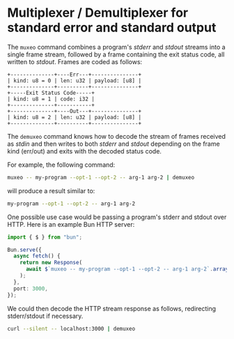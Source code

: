 # Multiplexer / Demultiplexer for standard error and standard output

The `muxeo` command combines a program's _stderr_ and _stdout_ streams into a
single frame stream, followed by a frame containing the exit status code, all
written to _stdout_. Frames are coded as follows:

```
+--------------+----Err---+---------------+
| kind: u8 = 0 | len: u32 | payload: [u8] |
+--------------+----------+---------------+
+-----Exit Status Code-----+
| kind: u8 = 1 | code: i32 |
+--------------+-----------+
+--------------+----Out---+---------------+
| kind: u8 = 2 | len: u32 | payload: [u8] |
+--------------+----------+---------------+
```

The `demuxeo` command knows how to decode the stream of frames received as
_stdin_ and then writes to both _stderr_ and _stdout_ depending on the frame
kind (err/out) and exits with the decoded status code.

For example, the following command:

```sh
muxeo -- my-program --opt-1 --opt-2 -- arg-1 arg-2 | demuxeo
```

will produce a result similar to:

```sh
my-program --opt-1 --opt-2 -- arg-1 arg-2
```

One possible use case would be passing a program's stderr and stdout over HTTP.
Here is an example Bun HTTP server:

```ts
import { $ } from "bun";

Bun.serve({
  async fetch() {
    return new Response(
      await $`muxeo -- my-program --opt-1 --opt-2 -- arg-1 arg-2`.arrayBuffer(),
    );
  },
  port: 3000,
});
```

We could then decode the HTTP stream response as follows, redirecting
stderr/stdout if necessary.

```sh
curl --silent -- localhost:3000 | demuxeo
```
